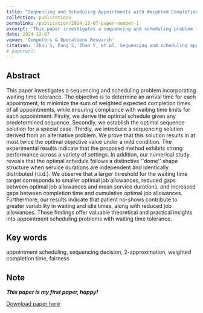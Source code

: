 ```yaml
---
title: "Sequencing and Scheduling Appointments with Weighted Completion Time Minimization and Waiting Time Tolerance"
collection: publications
permalink: /publication/2024-12-07-paper-number-1
excerpt: 'This paper investigates a sequencing and scheduling problem incorporating waiting time tolerance.'
date: 2024-12-07
venue: 'Computers & Operations Research'
citation: 'Zhou S, Pang S, Zhao Y, et al. Sequencing and scheduling appointments with weighted completion time minimization and waiting time tolerance[J]. Computers & Operations Research, 2024: 106948.'
# paperurl: 
---
```

## Abstract
This paper investigates a sequencing and scheduling problem incorporating waiting time tolerance. The objective is to determine an arrival time for each appointment, to minimize the sum of weighted expected completion times of all appointments, while ensuring compliance with waiting time limits for each appointment. Firstly, we derive the optimal schedule given any predetermined sequence. Secondly, we establish the optimal sequence solution for a special case. Thirdly, we introduce a sequencing solution derived from an alternative problem. We prove that this solution results in at most twice the optimal objective value under a mild condition. The experimental results indicate that the proposed method exhibits strong performance across a variety of settings. In addition, our numerical study reveals that the optimal schedule follows a distinctive ''dome'' shape structure when service durations are independent and identically distributed (i.i.d.). We observe that a larger threshold for the waiting time target corresponds to smaller optimal job allowances, reduced gaps between optimal job allowances and mean service durations, and increased gaps between completion time and cumulative optimal job allowances. Furthermore, our results indicate that patient no-shows contribute to greater variability in waiting and idle times, along with reduced job allowances. These findings offer valuable theoretical and practical insights into appointment scheduling problems with waiting time tolerance. 

## Key words
appointment scheduling, sequencing decision, 2-approximation, weighted completion time, fairness

## Note

_**This paper is my first paper, happy!**_

[Download paper here](https://www.sciencedirect.com/science/article/abs/pii/S0305054824004209)

  
